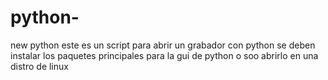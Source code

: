 # python-
new python 
este es un script para abrir un grabador con python
se deben instalar los paquetes principales para la gui 
de python o soo abrirlo en una distro de linux
